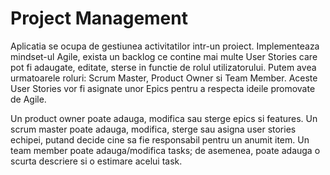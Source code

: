 # Project Management

Aplicatia se ocupa de gestiunea activitatilor intr-un proiect. Implementeaza mindset-ul Agile, exista un backlog ce contine mai multe User Stories care pot fi adaugate, editate, sterse in functie de rolul utilizatorului. Putem avea urmatoarele roluri: Scrum Master, Product Owner si Team Member. Aceste User Stories vor fi asignate unor Epics pentru a respecta ideile promovate de Agile.

Un product owner poate adauga, modifica sau sterge epics si features.
Un scrum master poate adauga, modifica, sterge sau asigna user stories echipei, putand decide cine sa fie responsabil pentru un anumit item.
Un team member poate adauga/modifica tasks; de asemenea, poate adauga o scurta descriere si o estimare acelui task.

